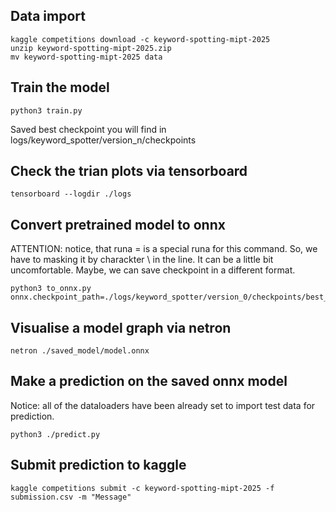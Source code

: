 ## Data import
```
kaggle competitions download -c keyword-spotting-mipt-2025
unzip keyword-spotting-mipt-2025.zip
mv keyword-spotting-mipt-2025 data
```

## Train the model
```
python3 train.py
```

Saved best checkpoint you will find in logs/keyword_spotter/version_n/checkpoints

## Check the trian plots via tensorboard
```
tensorboard --logdir ./logs
```

## Convert pretrained model to onnx
ATTENTION: notice, that runa = is a special runa for this command. So, we have to masking it by charackter \ in the line.
It can be a little bit uncomfortable. Maybe, we can save checkpoint in a different format.
```
python3 to_onnx.py onnx.checkpoint_path=./logs/keyword_spotter/version_0/checkpoints/best_epoch\=08_val_acc\=0.90.ckpt
```

## Visualise a model graph via netron
```
netron ./saved_model/model.onnx
```

## Make a prediction on the saved onnx model
Notice: all of the dataloaders have been already set to import test data for prediction.
```
python3 ./predict.py
```

## Submit prediction to kaggle
```
kaggle competitions submit -c keyword-spotting-mipt-2025 -f submission.csv -m "Message"
```